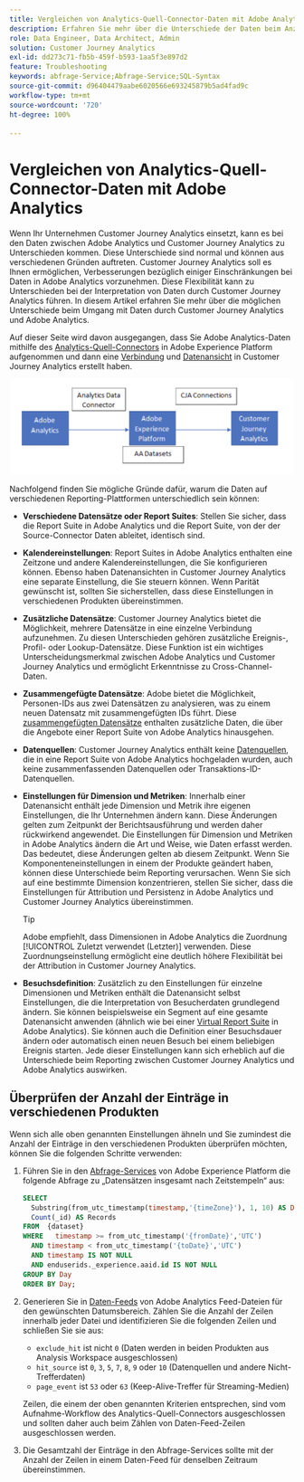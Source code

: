 ```yaml
---
title: Vergleichen von Analytics-Quell-Connector-Daten mit Adobe Analytics
description: Erfahren Sie mehr über die Unterschiede der Daten beim Anzeigen ähnlicher Berichte in Adobe Analytics und Customer Journey Analytics.
role: Data Engineer, Data Architect, Admin
solution: Customer Journey Analytics
exl-id: dd273c71-fb5b-459f-b593-1aa5f3e897d2
feature: Troubleshooting
keywords: abfrage-Service;Abfrage-Service;SQL-Syntax
source-git-commit: d96404479aabe6020566e693245879b5ad4fad9c
workflow-type: tm+mt
source-wordcount: '720'
ht-degree: 100%

---
```


# Vergleichen von Analytics-Quell-Connector-Daten mit Adobe Analytics

Wenn Ihr Unternehmen Customer Journey Analytics einsetzt, kann es bei den Daten zwischen Adobe Analytics und Customer Journey Analytics zu Unterschieden kommen. Diese Unterschiede sind normal und können aus verschiedenen Gründen auftreten. Customer Journey Analytics soll es Ihnen ermöglichen, Verbesserungen bezüglich einiger Einschränkungen bei Daten in Adobe Analytics vorzunehmen. Diese Flexibilität kann zu Unterschieden bei der Interpretation von Daten durch Customer Journey Analytics führen. In diesem Artikel erfahren Sie mehr über die möglichen Unterschiede beim Umgang mit Daten durch Customer Journey Analytics und Adobe Analytics.

Auf dieser Seite wird davon ausgegangen, dass Sie Adobe Analytics-Daten mithilfe des [Analytics-Quell-Connectors](https://experienceleague.adobe.com/de/docs/experience-platform/sources/ui-tutorials/create/adobe-applications/analytics) in Adobe Experience Platform aufgenommen und dann eine [Verbindung](/help/connections/overview.md) und [Datenansicht](/help/data-views/data-views.md) in Customer Journey Analytics erstellt haben.

![Der Datenfluss von Adobe Analytics über den Daten-Connector zu Adobe Experience Platform und zu Customer Journey Analytics mithilfe von CJA-Verbindungen.](assets/compare.png)

Nachfolgend finden Sie mögliche Gründe dafür, warum die Daten auf verschiedenen Reporting-Plattformen unterschiedlich sein können:

* **Verschiedene Datensätze oder Report Suites**: Stellen Sie sicher, dass die Report Suite in Adobe Analytics und die Report Suite, von der der Source-Connector Daten ableitet, identisch sind.
* **Kalendereinstellungen**: Report Suites in Adobe Analytics enthalten eine Zeitzone und andere Kalendereinstellungen, die Sie konfigurieren können. Ebenso haben Datenansichten in Customer Journey Analytics eine separate Einstellung, die Sie steuern können. Wenn Parität gewünscht ist, sollten Sie sicherstellen, dass diese Einstellungen in verschiedenen Produkten übereinstimmen.
* **Zusätzliche Datensätze**: Customer Journey Analytics bietet die Möglichkeit, mehrere Datensätze in eine einzelne Verbindung aufzunehmen. Zu diesen Unterschieden gehören zusätzliche Ereignis-, Profil- oder Lookup-Datensätze. Diese Funktion ist ein wichtiges Unterscheidungsmerkmal zwischen Adobe Analytics und Customer Journey Analytics und ermöglicht Erkenntnisse zu Cross-Channel-Daten.
* **Zusammengefügte Datensätze**: Adobe bietet die Möglichkeit, Personen-IDs aus zwei Datensätzen zu analysieren, was zu einem neuen Datensatz mit zusammengefügten IDs führt. Diese [zusammengefügten Datensätze](/help/stitching/overview.md) enthalten zusätzliche Daten, die über die Angebote einer Report Suite von Adobe Analytics hinausgehen.
* **Datenquellen**: Customer Journey Analytics enthält keine [Datenquellen](https://experienceleague.adobe.com/de/docs/analytics/import/data-sources/overview), die in eine Report Suite von Adobe Analytics hochgeladen wurden, auch keine zusammenfassenden Datenquellen oder Transaktions-ID-Datenquellen.
* **Einstellungen für Dimension und Metriken**: Innerhalb einer Datenansicht enthält jede Dimension und Metrik ihre eigenen Einstellungen, die Ihr Unternehmen ändern kann. Diese Änderungen gelten zum Zeitpunkt der Berichtsausführung und werden daher rückwirkend angewendet. Die Einstellungen für Dimension und Metriken in Adobe Analytics ändern die Art und Weise, wie Daten erfasst werden. Das bedeutet, diese Änderungen gelten ab diesem Zeitpunkt. Wenn Sie Komponenteneinstellungen in einem der Produkte geändert haben, können diese Unterschiede beim Reporting verursachen. Wenn Sie sich auf eine bestimmte Dimension konzentrieren, stellen Sie sicher, dass die Einstellungen für Attribution und Persistenz in Adobe Analytics und Customer Journey Analytics übereinstimmen.

  >[!TIP]
  >
  >Adobe empfiehlt, dass Dimensionen in Adobe Analytics die Zuordnung [!UICONTROL Zuletzt verwendet (Letzter)] verwenden. Diese Zuordnungseinstellung ermöglicht eine deutlich höhere Flexibilität bei der Attribution in Customer Journey Analytics.

* **Besuchsdefinition**: Zusätzlich zu den Einstellungen für einzelne Dimensionen und Metriken enthält die Datenansicht selbst Einstellungen, die die Interpretation von Besucherdaten grundlegend ändern. Sie können beispielsweise ein Segment auf eine gesamte Datenansicht anwenden (ähnlich wie bei einer [Virtual Report Suite](https://experienceleague.adobe.com/de/docs/analytics/components/virtual-report-suites/vrs-about) in Adobe Analytics). Sie können auch die Definition einer Besuchsdauer ändern oder automatisch einen neuen Besuch bei einem beliebigen Ereignis starten. Jede dieser Einstellungen kann sich erheblich auf die Unterschiede beim Reporting zwischen Customer Journey Analytics und Adobe Analytics auswirken.

## Überprüfen der Anzahl der Einträge in verschiedenen Produkten

Wenn sich alle oben genannten Einstellungen ähneln und Sie zumindest die Anzahl der Einträge in den verschiedenen Produkten überprüfen möchten, können Sie die folgenden Schritte verwenden:

1. Führen Sie in den [Abfrage-Services](https://experienceleague.adobe.com/de/docs/experience-platform/query/home) von Adobe Experience Platform die folgende Abfrage zu „Datensätzen insgesamt nach Zeitstempeln“ aus:

   ```sql
   SELECT
     Substring(from_utc_timestamp(timestamp,'{timeZone}'), 1, 10) AS Day,
     Count(_id) AS Records
   FROM  {dataset}
   WHERE   timestamp >= from_utc_timestamp('{fromDate}','UTC')
     AND timestamp < from_utc_timestamp('{toDate}','UTC')
     AND timestamp IS NOT NULL
     AND enduserids._experience.aaid.id IS NOT NULL
   GROUP BY Day
   ORDER BY Day;
   ```

1. Generieren Sie in [Daten-Feeds](https://experienceleague.adobe.com/de/docs/analytics/export/analytics-data-feed/data-feed-overview) von Adobe Analytics Feed-Dateien für den gewünschten Datumsbereich. Zählen Sie die Anzahl der Zeilen innerhalb jeder Datei und identifizieren Sie die folgenden Zeilen und schließen Sie sie aus:

   * `exclude_hit` ist nicht `0` (Daten werden in beiden Produkten aus Analysis Workspace ausgeschlossen)
   * `hit_source` ist `0`, `3`, `5`, `7`, `8`, `9` oder `10` (Datenquellen und andere Nicht-Trefferdaten)
   * `page_event` ist `53` oder `63` (Keep-Alive-Treffer für Streaming-Medien)

   Zeilen, die einem der oben genannten Kriterien entsprechen, sind vom Aufnahme-Workflow des Analytics-Quell-Connectors ausgeschlossen und sollten daher auch beim Zählen von Daten-Feed-Zeilen ausgeschlossen werden.

1. Die Gesamtzahl der Einträge in den Abfrage-Services sollte mit der Anzahl der Zeilen in einem Daten-Feed für denselben Zeitraum übereinstimmen.

